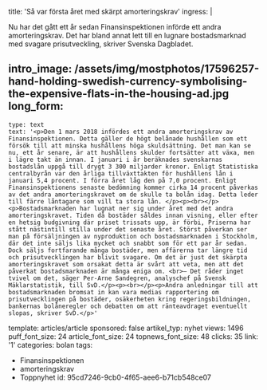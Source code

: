 title: 'Så var första året med skärpt amorteringskrav'
ingress: |
  <p>Nu har det gått ett år sedan Finansinspektionen införde ett andra amorteringskrav. Det har bland annat lett till en lugnare bostadsmarknad med svagare prisutveckling, skriver Svenska Dagbladet.
  </p>
  
intro_image: /assets/img/mostphotos/17596257-hand-holding-swedish-currency-symbolising-the-expensive-flats-in-the-housing-ad.jpg
long_form:
  -
    type: text
    text: '<p>Den 1 mars 2018 infördes ett andra amorteringskrav av Finansinspektionen. Detta gäller de högt belånade hushållen som ett försök till att minska hushållens höga skuldsättning. Det man kan se nu, ett år senare, är att hushållens skulder fortsätter att växa, men i lägre takt än innan. I januari i år beräknades svenskarnas bostadslån uppgå till drygt 3 300 miljarder kronor. Enligt Statistiska centralbyrån var den årliga tillväxttakten för hushållens lån i januari 5,4 procent. I förra året låg den på 7,0 procent. Enligt Finansinspektionens senaste bedömning kommer cirka 14 procent påverkas av det andra amorteringskravet om de skulle ta bolån idag. Detta leder till färre låntagare som vill ta stora lån. </p><p><br></p><p>Bostadsmarknaden har lugnat ner sig under året med det andra amorteringskravet. Tiden då bostäder såldes innan visning, eller efter en hetsig budgivning där priset trissats upp, är förbi, Priserna har stått nästintill stilla under det senaste året. Störst påverkan ser man på försäljningen av nyproduktion och bostadsmarknaden i Stockholm, där det inte säljs lika mycket och snabbt som för ett par år sedan. Dock säljs fortfarande många bostäder, men affärerna tar längre tid och prisutvecklingen har blivit svagare. Om det är just det skärpta amorteringskravet som orsakat detta är svårt att veta, men att det påverkat bostadsmarknaden är många eniga om. <br>– Det råder inget tvivel om det, säger Per-Arne Sandegren, analyschef på Svensk Mäklarstatistik, till SvD.</p><p><br></p><p>Andra anledningar till att bostadsmarknaden bromsat in kan vara medias rapportering om prisutvecklingen på bostäder, osäkerheten kring regeringsbildningen, bankernas bolåneregler och debatten om att ränteavdraget eventuellt slopas, skriver SvD.</p>'
template: articles/article
sponsored: false
artikel_typ: nyhet
views: 1496
puff_font_size: 24
article_font_size: 24
topnews_font_size: 48
clicks: 35
link: '1'
categories: bolan
tags:
  - Finansinspektionen
  - amorteringskrav
  - Toppnyhet
id: 95cd7246-9cb0-4f65-aee6-b71cb548ce07
